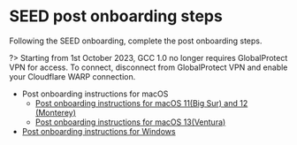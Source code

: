 # SEED post onboarding steps


Following the SEED onboarding, complete the post onboarding steps. 

?> Starting from 1st October 2023, GCC 1.0 no longer requires GlobalProtect VPN for access. To connect, disconnect from GlobalProtect VPN and enable your Cloudflare WARP connection.

- Post onboarding instructions for macOS
  - [Post onboarding instructions for macOS 11(Big Sur) and 12 (Monterey)](post-onboarding-instructions/mac-os.md)
  - [Post onboarding instructions for macOS 13(Ventura)](post-onboarding-instructions/mac-os-13)
- [Post onboarding instructions for Windows](post-onboarding-instructions/windows.md)  
